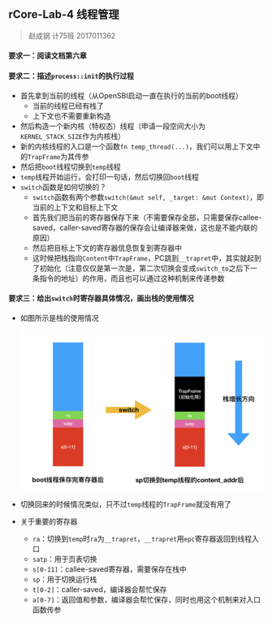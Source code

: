## rCore-Lab-4 线程管理

> 赵成钢 计75班 2017011362

#### 要求一：阅读文档第六章
#### 要求二：描述`process::init`的执行过程

- 首先拿到当前的线程（从OpenSBI启动一直在执行的当前的boot线程）
  - 当前的线程已经有栈了
  - 上下文也不需要重新构造
- 然后构造一个新内核（特权态）线程（申请一段空间大小为`KERNEL_STACK_SIZE`作为内核栈）
- 新的内核线程的入口是一个函数`fn temp_thread(...)`，我们可以用上下文中的`TrapFrame`为其传参
- 然后把`boot`线程切换到`temp`线程
- `temp`线程开始运行，会打印一句话，然后切换回`boot`线程
- `switch`函数是如何切换的？
  - `switch`函数有两个参数`switch(&mut self, _target: &mut Context)`，即当前的上下文和目标上下文
  - 首先我们把当前的寄存器保存下来（不需要保存全部，只需要保存callee-saved，caller-saved寄存器的保存会让编译器来做，这也是不能内联的原因）
  - 然后把目标上下文的寄存器信息恢复到寄存器中
  - 这时候把栈指向`Content`中`TrapFrame`，PC跳到`__trapret`中，其实就起到了初始化（注意仅仅是第一次是，第二次切换会变成`switch_to`之后下一条指令的地址）的作用，而且也可以通过这种机制来传递参数

#### 要求三：给出`switch`时寄存器具体情况，画出栈的使用情况

- 如图所示是栈的使用情况

  <img src="./pics/switch-stack.png" style="zoom:50%;" />

- 切换回来的时候情况类似，只不过`temp`线程的`TrapFrame`就没有用了
- 关于重要的寄存器
  - `ra`：切换到`temp`时`ra`为`__trapret`，`__trapret`用`epc`寄存器返回到线程入口
  - `satp`：用于页表切换
  - `s[0-11]`：callee-saved寄存器，需要保存在栈中
  - `sp`：用于切换运行栈
  - `t[0-2]`：caller-saved，编译器会帮忙保存
  - `a[0-7]`：返回值和参数，编译器会帮忙保存，同时也用这个机制来对入口函数传参

